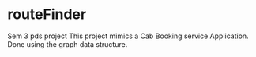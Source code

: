 # routeFinder
Sem 3 pds project
This project mimics a Cab Booking service Application. 
Done using the graph data structure.
